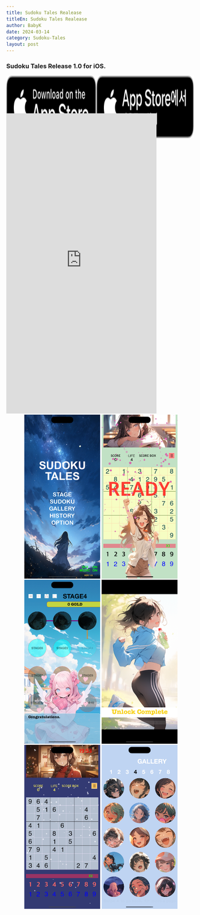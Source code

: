 ```yaml
---
title: Sudoku Tales Realease
titleEn: Sudoku Tales Realease
author: BabyK
date: 2024-03-14
category: Sudoku-Tales
layout: post
---
```


### Sudoku Tales Release 1.0 for iOS.
<div class="container" align="center" style="display: flex;"> 
    <!-- <div style="flex:1" align="center"> -->
    <div align="center">
    <a href="https://apps.apple.com/us/app/sudoku-tales/id6479256294" target="_blank">
    <img src="/img/appleBadge/Download_on_the_App_Store_Badge_US-UK_RGB_blk_092917.svg" style="width:200%;height:200%"></a>
    </div>
    <div align="center">
    <a href="https://apps.apple.com/kr/app/sudoku-tales/id6479256294" target="_blank"> 
    <img src="/img/appleBadge/Download_on_the_App_Store_Badge_KR_RGB_blk_100317.svg" style="width:200%;height:200%"></a>
    </div>
</div>

<br>
<iframe width="400" height="800" src="https://www.youtube.com/embed/0drHezJYZGU?autoplay=1" title="Sudoku Tales for iOS" frameborder="0" allow="accelerometer; autoplay; clipboard-write; encrypted-media; gyroscope; picture-in-picture; web-share" allowfullscreen></iframe>

<br>
<div class="screenShots" align="center">
<img src="/img/sudokuTales/SudokuTalesScreenShot00.png" style="width:40%;height:40%">
<img src="/img/sudokuTales/SudokuTalesScreenShot01.png" style="width:40%;height:40%">
<img src="/img/sudokuTales/SudokuTalesScreenShot02.png" style="width:40%;height:40%">
<img src="/img/sudokuTales/SudokuTalesScreenShot03.png" style="width:40%;height:40%">
<img src="/img/sudokuTales/SudokuTalesScreenShot04.png" style="width:40%;height:40%">
<img src="/img/sudokuTales/SudokuTalesScreenShot05.png" style="width:40%;height:40%">
</div>
